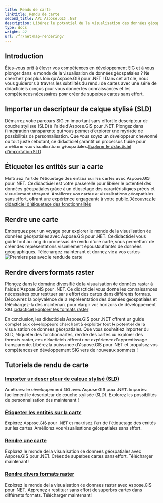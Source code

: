 ```yaml
---
title: Rendu de carte
linktitle: Rendu de carte
second_title: API Aspose.GIS .NET
description: Libérez le potentiel de la visualisation des données géospatiales avec Aspose.GIS pour .NET. Importez sans effort SLD, étiquetez les fonctionnalités et créez des cartes époustouflantes. Explorez maintenant !
type: docs
weight: 27
url: /fr/net/map-rendering/
---
```

## Introduction
Êtes-vous prêt à élever vos compétences en développement SIG et à vous plonger dans le monde de la visualisation de données géospatiales ? Ne cherchez pas plus loin qu’Aspose.GIS pour .NET ! Dans cet article, nous vous guiderons à travers les subtilités du rendu de cartes avec une série de didacticiels conçus pour vous donner les connaissances et les compétences nécessaires pour créer de superbes cartes sans effort.

## Importer un descripteur de calque stylisé (SLD)

 Démarrez votre parcours SIG en important sans effort le descripteur de couche stylisée (SLD) à l'aide d'Aspose.GIS pour .NET. Plongez dans l'intégration transparente qui vous permet d'explorer une myriade de possibilités de personnalisation. Que vous soyez un développeur chevronné ou tout juste débutant, ce didacticiel garantit un processus fluide pour améliorer vos visualisations géospatiales.[Explorer le didacticiel d'importation SLD](./import-styled-layer-descriptor/)

## Étiqueter les entités sur la carte

Maîtrisez l'art de l'étiquetage des entités sur les cartes avec Aspose.GIS pour .NET. Ce didacticiel est votre passerelle pour libérer le potentiel des données géospatiales grâce à un étiquetage des caractéristiques précis et visuellement attrayant. Améliorez vos cartes et visualisations géospatiales sans effort, offrant une expérience engageante à votre public.[Découvrez le didacticiel d'étiquetage des fonctionnalités](./label-features-on-map/)

## Rendre une carte

 Embarquez pour un voyage pour explorer le monde de la visualisation de données géospatiales avec Aspose.GIS pour .NET. Ce didacticiel vous guide tout au long du processus de rendu d'une carte, vous permettant de créer des représentations visuellement époustouflantes de données géographiques. Téléchargez maintenant et donnez vie à vos cartes ![Premiers pas avec le rendu de carte](./render-a-map/)

## Rendre divers formats raster

Plongez dans le domaine diversifié de la visualisation de données raster à l'aide d'Aspose.GIS pour .NET. Ce didacticiel vous donne les connaissances nécessaires pour restituer sans effort des cartes dans différents formats. Découvrez la polyvalence de la représentation des données géospatiales et téléchargez-la dès maintenant pour élargir vos horizons de développement SIG.[Didacticiel Explorer les formats raster](./render-various-raster-formats/)

En conclusion, les didacticiels Aspose.GIS pour .NET offrent un guide complet aux développeurs cherchant à exploiter tout le potentiel de la visualisation de données géospatiales. Que vous souhaitiez importer du SLD, étiqueter des fonctionnalités, rendre des cartes ou explorer des formats raster, ces didacticiels offrent une expérience d'apprentissage transparente. Libérez la puissance d'Aspose.GIS pour .NET et propulsez vos compétences en développement SIG vers de nouveaux sommets !
## Tutoriels de rendu de carte
### [Importer un descripteur de calque stylisé (SLD)](./import-styled-layer-descriptor/)
Améliorez le développement SIG avec Aspose.GIS pour .NET. Importez facilement le descripteur de couche stylisée (SLD). Explorez les possibilités de personnalisation dès maintenant !
### [Étiqueter les entités sur la carte](./label-features-on-map/)
Explorez Aspose.GIS pour .NET et maîtrisez l'art de l'étiquetage des entités sur les cartes. Améliorez vos visualisations géospatiales sans effort.
### [Rendre une carte](./render-a-map/)
Explorez le monde de la visualisation de données géospatiales avec Aspose.GIS pour .NET. Créez de superbes cartes sans effort. Télécharger maintenant!
### [Rendre divers formats raster](./render-various-raster-formats/)
Explorez le monde de la visualisation de données raster avec Aspose.GIS pour .NET. Apprenez à restituer sans effort de superbes cartes dans différents formats. Télécharger maintenant!